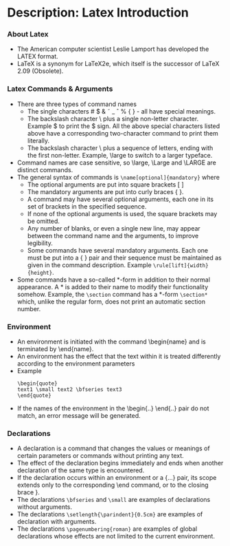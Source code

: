 # Description: Latex Introduction

### About Latex
* The American computer scientist Leslie Lamport has developed the LATEX format.
* LaTeX is a synonym for LaTeX2e, which itself is the successor of LaTeX 2.09 (Obsolete).

### Latex Commands & Arguments
* There are three types of command names
    - The single characters # $ & ˜ _ ˆ % { } - all have special meanings.
    - The backslash character \ plus a single non-letter character. Example \$ to print the $ sign. All the above 
      special characters listed above have a corresponding two-character command to print them literally. 
    - The backslash character \ plus a sequence of letters, ending with the first non-letter. Example, \large to switch 
      to a larger typeface.
* Command names are case sensitive, so \large, \Large and \LARGE are distinct commands.
* The general syntax of commands is `\name[optional]{mandatory}` where 
    - The optional arguments are put into square brackets [ ] 
    - The mandatory arguments are put into curly braces { }. 
    - A command may have several optional arguments, each one in its set of brackets in the specified sequence. 
    - If none of the optional arguments is used, the square brackets may be omitted. 
    - Any number of blanks, or even a single new line, may appear between the command name and the arguments, to improve 
      legibility.
    - Some commands have several mandatory arguments. Each one must be put into a { } pair and their sequence must be 
      maintained as given in the command description. Example `\rule[lift]{width}{height}`.
* Some commands have a so-called *-form in addition to their normal appearance. A * is added to their name to modify 
  their functionality somehow. Example, the `\section` command has a *-form `\section*` which, unlike the regular form, 
  does not print an automatic section number.

### Environment
* An environment is initiated with the command \begin{name} and is terminated by \end{name}.
* An environment has the effect that the text within it is treated differently according to the environment parameters
* Example
    ```
    \begin{quote}
    text1 \small text2 \bfseries text3
    \end{quote}
    ```
* If the names of the environment in the \begin{..} \end{..} pair do not match, an error message will be generated.

### Declarations
* A declaration is a command that changes the values or meanings of certain parameters or commands without printing any 
  text. 
* The effect of the declaration begins immediately and ends when another declaration of the same type is encountered.
* If the declaration occurs within an environment or a {...} pair, its scope extends only to the corresponding \end 
  command, or to the closing brace }.
* The declarations `\bfseries` and `\small` are examples of declarations without arguments.
* The declarations `\setlength{\parindent}{0.5cm}` are examples of declaration with arguments.
* The declarations `\pagenumbering{roman}` are examples of global declarations whose effects are not limited to the 
  current environment.

